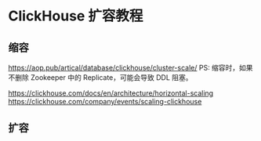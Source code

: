 # ClickHouse 扩容教程


## 缩容

https://aop.pub/artical/database/clickhouse/cluster-scale/
PS: 缩容时，如果不删除 Zookeeper 中的 Replicate，可能会导致 DDL 阻塞。

https://clickhouse.com/docs/en/architecture/horizontal-scaling
https://clickhouse.com/company/events/scaling-clickhouse


## 扩容

